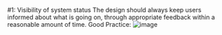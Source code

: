 #1: Visibility of system status
The design should always keep users informed about what is going on, through appropriate feedback within a reasonable amount of time.
Good Practice:
![image](https://user-images.githubusercontent.com/86848721/191504010-3b3911ec-4bf2-4461-be33-a386d13534ad.png)

